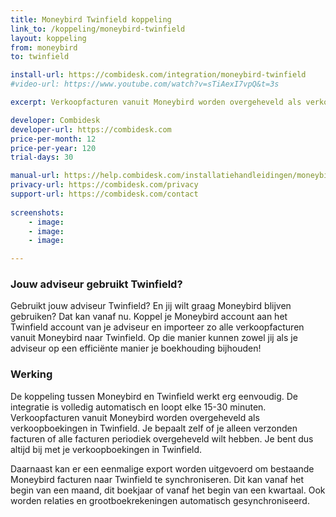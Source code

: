 ```yaml
---
title: Moneybird Twinfield koppeling
link_to: /koppeling/moneybird-twinfield
layout: koppeling
from: moneybird
to: twinfield

install-url: https://combidesk.com/integration/moneybird-twinfield
#video-url: https://www.youtube.com/watch?v=sTiAexI7vpQ&t=3s

excerpt: Verkoopfacturen vanuit Moneybird worden overgeheveld als verkoopboekingen in Twinfield. 

developer: Combidesk  
developer-url: https://combidesk.com
price-per-month: 12
price-per-year: 120
trial-days: 30

manual-url: https://help.combidesk.com/installatiehandleidingen/moneybird/installatiehandleiding-moneybird-twinfield-koppeling
privacy-url: https://combidesk.com/privacy
support-url: https://combidesk.com/contact
      
screenshots:
    - image: 
    - image: 
    - image: 

---
```


### Jouw adviseur gebruikt Twinfield?
Gebruikt jouw adviseur Twinfield? En jij wilt graag Moneybird blijven gebruiken? Dat kan vanaf nu. Koppel je Moneybird account aan het Twinfield account van je adviseur en importeer zo alle verkoopfacturen vanuit Moneybird naar Twinfield. Op die manier kunnen zowel jij als je adviseur op een efficiënte manier je boekhouding bijhouden!

### Werking
De koppeling tussen Moneybird en Twinfield werkt erg eenvoudig. De integratie is volledig automatisch en loopt elke 15-30 minuten. Verkoopfacturen vanuit Moneybird worden overgeheveld als verkoopboekingen in Twinfield. Je bepaalt zelf of je alleen verzonden facturen of alle facturen periodiek overgeheveld wilt hebben. Je bent dus altijd bij met je verkoopboekingen in Twinfield. 

Daarnaast kan er een eenmalige export worden uitgevoerd om bestaande Moneybird facturen naar Twinfield te synchroniseren. Dit kan vanaf het begin van een maand, dit boekjaar of vanaf het begin van een kwartaal. Ook worden relaties en grootboekrekeningen automatisch gesynchroniseerd.